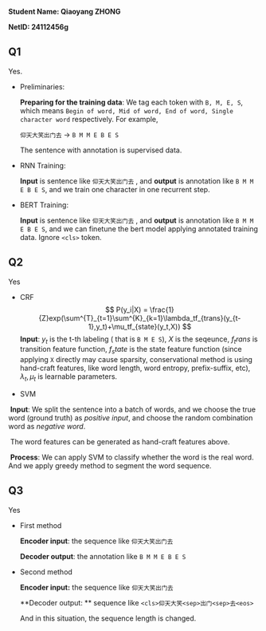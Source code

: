 **Student Name:     Qiaoyang ZHONG**

**NetID:    24112456g**

## Q1

Yes.

* Preliminaries: 

  **Preparing for the training data**:  We tag each token with `B, M, E, S`, which means `Begin of word, Mid of word, End of word, Single character word` respectively. For example,

  `仰天大笑出门去` -> `B M M E B E S`

  The sentence with annotation is supervised data.

* RNN Training:

  **Input** is sentence like `仰天大笑出门去` , and **output** is annotation like `B M M E B E S`, and we train one character in one recurrent step.

* BERT Training:

  **Input** is sentence like `仰天大笑出门去` , and **output** is annotation like `B M M E B E S`, and we can finetune the bert model applying annotated training data. Ignore `<cls>` token.

## Q2

Yes

* CRF
  $$
  P(y_i|X) = \frac{1}{Z}exp(\sum^{T}_{t=1}\sum^{K}_{k=1}\lambda_tf_{trans}(y_{t-1},y_t)+\mu_tf_{state}(y_t,X))
  $$
  **Input**: $y_t$ is the t-th labeling ( that is `B M E S`), $X$ is the seqeunce, $f_trans$ is transition feature function, $f_state$ is the state feature function (since applying `X` directly may cause sparsity, conservational method is using hand-craft features, like word length, word entropy, prefix-suffix, etc), $\lambda_t, \mu_t$ is learnable parameters.

* SVM

​	**Input**: We split the sentence into a batch of words, and we choose the true word (ground truth) as *positive input*, and choose the random combination word as *negative word*.

​		The word features can be generated as hand-craft features above.

​	**Process**: We can apply SVM to classify whether the word is the real word. And we apply greedy method to segment the word sequence.

## Q3

Yes

* First method

  **Encoder input**: the sequence like  `仰天大笑出门去` 

  **Decoder output**: the annotation like  `B M M E B E S`

  

* Second method

  **Encoder input:** the sequence like  `仰天大笑出门去` 

  **Decoder output: ** sequence like `<cls>仰天大笑<sep>出门<sep>去<eos>`

  And in this situation, the sequence length is changed.